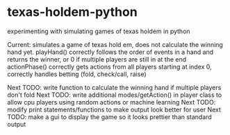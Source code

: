 # texas-holdem-python
experimenting with simulating games of texas holdem in python

Current: simulates a game of texas hold em, does not calculate the winning hand yet. 
playHand() correctly follows the order of events in a hand and returns the winner, or 0 if multiple players are still in at the end
actionPhase() correctly gets actions from all players starting at index 0, correctly handles betting (fold, check/call, raise)

Next TODO: write function to calculate the winning hand if multiple players don't fold
Next TODO: write additional modes/getAction() in player class to allow cpu players using random actions or machine learning
Next TODO: modify print statements/functions to make output look better for user
Next TODO: make a gui to display the game so it looks prettier than standard output
